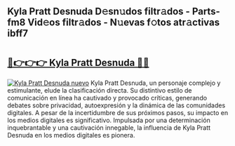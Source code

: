 ## Kyla Pratt Desnuda D𝚎sn𝚞dos filtr𝚊dos - Parts-fm8 Vid𝚎os filtr𝚊dos - N𝚞evas f𝚘tos atr𝚊ctivas ibff7

# <h2><a href="http://mb1r05o.tromn.icu/?c=Kyla+Pratt+Desnuda">🔗👉👉👉 Kyla Pratt Desnuda 🔗🔗</a></h2>

[![Kyla Pratt Desnuda nuevo](https://i.imgur.com/pEAQMta.gif)](http://mb1r05o.tromn.icu/?c=Kyla+Pratt+Desnuda)
Kyla Pratt Desnuda, un personaje complejo y estimulante, elude la clasificación directa. Su distintivo estilo de comunicación en línea ha cautivado y provocado críticas, generando debates sobre privacidad, autoexpresión y la dinámica de las comunidades digitales. A pesar de la incertidumbre de sus próximos pasos, su impacto en los medios digitales es significativo. Impulsada por una determinación inquebrantable y una cautivación innegable, la influencia de Kyla Pratt Desnuda en los medios digitales es pionera.
